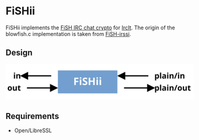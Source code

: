 # FiSHii

FiSHii implements the [FiSH IRC chat crypto](http://ultrx.net/doc/fish/) for
[IrcIt](http://tools.suckless.org/ii/).
The origin of the blowfish.c implementation is taken from
[FiSH-irssi](https://github.com/falsovsky/FiSH-irssi).

## Design

![FiSHii](https://raw.githubusercontent.com/younix/fishii/master/graph.svg "Design graph of FiSHii")

## Requirements

 * Open/LibreSSL 
